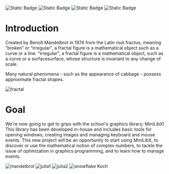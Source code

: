![Static Badge](https://img.shields.io/badge/System_Linux-Ubuntu-green) ![Static Badge](https://img.shields.io/badge/Language-C-blue) ![Static Badge](https://img.shields.io/badge/GUI_library-Minilibx-blue) ![Static Badge](https://img.shields.io/badge/Norminette_V4-done-green)

 # Introduction

Created by Benoît Mandelbrot in 1974 from the Latin root fractus, meaning “broken” or “irregular”, a fractal figure is a mathematical object such as a curve or a line. “irregular”, a fractal figure is a mathematical object, such as a curve or a surfacesurface, whose structure is invariant to any change of scale.

Many natural phenomena - such as the appearance of cabbage - possess
approximate fractal shapes.

![fractal](https://img.chemie.de/Portal/News/661785e1657c4_Sdo5Uwkm0.jpg?tr=w-2793,h-2094,cm-extract,x-0,y-0:n-xzoom)

# Goal

We're now going to get to grips with the school's graphics library: MiniLibX! This library has been developed in-house and includes basic tools for opening windows, creating images and managing keyboard and mouse events.
This new project will be an opportunity to start using MiniLibX, to discover or use the mathematical notion of complex numbers, to tackle the issue of optimization in graphics programming, and to learn how to manage events.

![mandelbrot](https://github.com/PrincyRaks/fract-ol/blob/main/screens/Capture%20d'%C3%A9cran%202024-10-01%20212614.png) ![julia1](https://github.com/PrincyRaks/fract-ol/blob/main/screens/Capture%20d'%C3%A9cran%202024-10-01%20212835.png) ![julia2](https://github.com/PrincyRaks/fract-ol/blob/main/screens/Capture%20d'%C3%A9cran%202024-10-01%20212951.png) ![snowflake Koch](https://github.com/PrincyRaks/fract-ol/blob/main/screens/Capture%20d'%C3%A9cran%202024-10-01%20214153.png)
